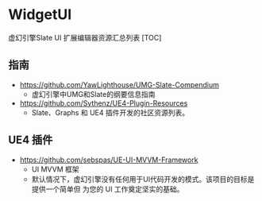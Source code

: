 # WidgetUI
虚幻引擎Slate UI 扩展编辑器资源汇总列表
[TOC]
## 指南

- https://github.com/YawLighthouse/UMG-Slate-Compendium
  - 虚幻引擎中UMG和Slate的纲要信息指南
- https://github.com/Sythenz/UE4-Plugin-Resources
  - Slate、Graphs 和 UE4 插件开发的社区资源列表。
    
## UE4 插件
- https://github.com/sebspas/UE-UI-MVVM-Framework
  - UI MVVM 框架
  - 默认情况下，虚幻引擎没有任何用于UI代码开发的模式。该项目的目标是提供一个简单但 为您的 UI 工作奠定坚实的基础。
